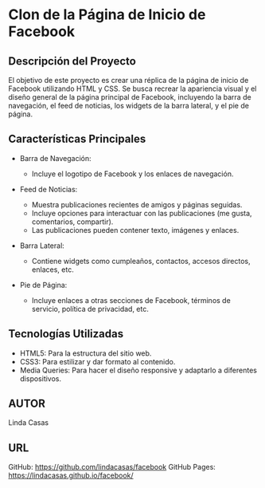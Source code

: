# Clon de la Página de Inicio de Facebook

## Descripción del Proyecto

El objetivo de este proyecto es crear una réplica de la página de inicio de Facebook utilizando HTML y CSS. Se busca recrear la apariencia visual y el diseño general de la página principal de Facebook, incluyendo la barra de navegación, el feed de noticias, los widgets de la barra lateral, y el pie de página.

## Características Principales

- Barra de Navegación:
  - Incluye el logotipo de Facebook y los enlaces de navegación.

- Feed de Noticias:
  - Muestra publicaciones recientes de amigos y páginas seguidas.
  - Incluye opciones para interactuar con las publicaciones (me gusta, comentarios, compartir).
  - Las publicaciones pueden contener texto, imágenes y enlaces.

- Barra Lateral:
  - Contiene widgets como cumpleaños, contactos, accesos directos, enlaces, etc.

- Pie de Página:
  - Incluye enlaces a otras secciones de Facebook, términos de servicio, política de privacidad, etc.

## Tecnologías Utilizadas

- HTML5: Para la estructura del sitio web.
- CSS3: Para estilizar y dar formato al contenido.
- Media Queries: Para hacer el diseño responsive y adaptarlo a diferentes dispositivos.

## AUTOR

Linda Casas

## URL

GitHub: https://github.com/lindacasas/facebook
GitHub Pages: https://lindacasas.github.io/facebook/
